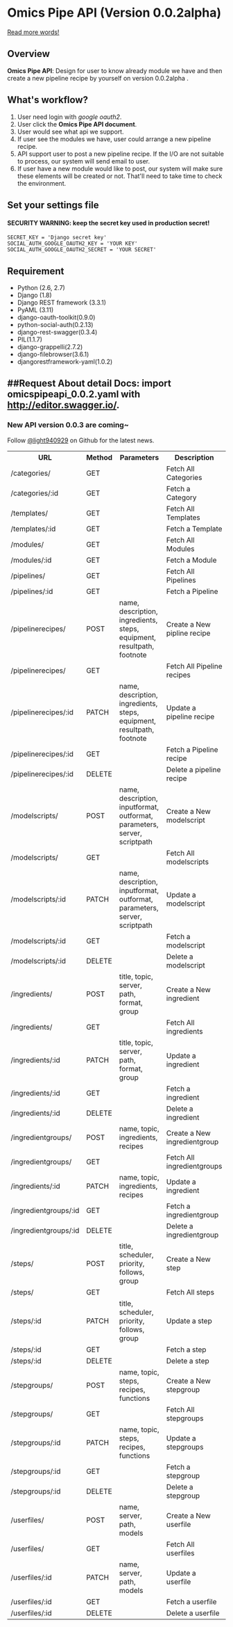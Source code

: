 
# Omics Pipe API (Version 0.0.2alpha)

[Read more words!](http://aws1niagads.org:8000/about/)

## Overview

**Omics Pipe API**: Design for user to know already module we have and then create a new pipeline recipe by yourself on version 0.0.2alpha .


## What's workflow?

1. User need login with *google oauth2*.
2. User click the **Omics Pipe API document**.
3. User would see what api we support.
4. If user see the modules we have, user could arrange a new pipeline recipe.
5. API support user to post a new pipeline recipe. If the I/O are not suitable to process, our system will send email to user.
6. If user have a new module would like to post, our system will make sure these elements will be created or not. That'll need to take time to check the environment.

## Set your settings file
#### SECURITY WARNING: keep the secret key used in production secret!

```
SECRET_KEY = 'Django secret key'
SOCIAL_AUTH_GOOGLE_OAUTH2_KEY = 'YOUR KEY'
SOCIAL_AUTH_GOOGLE_OAUTH2_SECRET = 'YOUR SECRET'
```

##


## Requirement
* Python (2.6, 2.7)
* Django (1.8)
* Django REST framework (3.3.1)
* PyAML (3.11)
* django-oauth-toolkit(0.9.0)
* python-social-auth(0.2.13)
* django-rest-swagger(0.3.4)
* PIL(1.1.7)
* django-grappelli(2.7.2)
* django-filebrowser(3.6.1)
* djangorestframework-yaml(1.0.2)

##Request
About detail Docs: import omicspipeapi_0.0.2.yaml with http://editor.swagger.io/.
--------
<table>
 <tr>
   <th>URL</th>
   <th>Method</th>
   <th>Parameters</th>
   <th>Description</th>
 </tr>

 <tr>
  <td>/categories/</td>
  <td>GET</td>
  <td></td>
  <td>Fetch All Categories</td>
 </tr>
 <tr>
  <td>/categories/:id</td>
  <td>GET</td>
  <td></td>
  <td>Fetch a Category</td>
 </tr>
 <tr>
  <td>/templates/</td>
  <td>GET</td>
  <td></td>
  <td>Fetch All Templates</td>
 </tr>
 <tr>
  <td>/templates/:id</td>
  <td>GET</td>
  <td></td>
  <td>Fetch a Template</td>
 </tr>
 <tr>
  <td>/modules/</td>
  <td>GET</td>
  <td></td>
  <td>Fetch All Modules</td>
 </tr>
 <tr>
  <td>/modules/:id</td>
  <td>GET</td>
  <td></td>
  <td>Fetch a Module</td>
 </tr>
 <tr>
  <td>/pipelines/</td>
  <td>GET</td>
  <td></td>
  <td>Fetch All Pipelines</td>
 </tr>
 <tr>
  <td>/pipelines/:id</td>
  <td>GET</td>
  <td></td>
  <td>Fetch a Pipeline</td>
 </tr>
 <tr>
  <td>/pipelinerecipes/</td>
  <td>POST</td>
  <td>name, description, ingredients, steps, equipment, resultpath, footnote</td>
  <td>Create a New pipline recipe</td>
 </tr>
 <tr>
  <td>/pipelinerecipes/</td>
  <td>GET</td>
  <td></td>
  <td>Fetch All Pipeline recipes</td>
 </tr>
 <tr>
 <td>/pipelinerecipes/:id</td>
  <td>PATCH</td>
  <td>name, description, ingredients, steps, equipment, resultpath, footnote</td>
  <td>Update a pipeline recipe</td>
 </tr>
 <tr>
  <td>/pipelinerecipes/:id</td>
  <td>GET</td>
  <td></td>
  <td>Fetch a Pipeline recipe</td>
 </tr>
 <tr>
  <td>/pipelinerecipes/:id</td>
  <td>DELETE</td>
  <td></td>
  <td>Delete a pipeline recipe</td>
 </tr>
 <tr>
  <td>/modelscripts/</td>
  <td>POST</td>
  <td>name, description, inputformat, outformat, parameters, server, scriptpath</td>
  <td>Create a New modelscript</td>
 </tr>
 <tr>
  <td>/modelscripts/</td>
  <td>GET</td>
  <td></td>
  <td>Fetch All modelscripts</td>
 </tr>
 <tr>
 <td>/modelscripts/:id</td>
  <td>PATCH</td>
  <td>name, description, inputformat, outformat, parameters, server, scriptpath</td>
  <td>Update a modelscript</td>
 </tr>
 <tr>
  <td>/modelscripts/:id</td>
  <td>GET</td>
  <td></td>
  <td>Fetch a modelscript</td>
 </tr>
 <tr>
  <td>/modelscripts/:id</td>
  <td>DELETE</td>
  <td></td>
  <td>Delete a modelscript</td>
 </tr>
 <tr>
 <td>/ingredients/</td>
  <td>POST</td>
  <td>title, topic, server, path, format, group</td>
  <td>Create a New ingredient</td>
 </tr>
 <tr>
  <td>/ingredients/</td>
  <td>GET</td>
  <td></td>
  <td>Fetch All ingredients</td>
 </tr>
 <tr>
 <td>/ingredients/:id</td>
  <td>PATCH</td>
  <td>title, topic, server, path, format, group</td>
  <td>Update a ingredient</td>
 </tr>
 <tr>
  <td>/ingredients/:id</td>
  <td>GET</td>
  <td></td>
  <td>Fetch a ingredient</td>
 </tr>
 <tr>
  <td>/ingredients/:id</td>
  <td>DELETE</td>
  <td></td>
  <td>Delete a ingredient</td>
 </tr>
 <tr>
  <td>/ingredientgroups/</td>
  <td>POST</td>
  <td>name, topic, ingredients, recipes</td>
  <td>Create a New ingredientgroup</td>
 </tr>
 <tr>
  <td>/ingredientgroups/</td>
  <td>GET</td>
  <td></td>
  <td>Fetch All ingredientgroups</td>
 </tr>
 <tr>
 <td>/ingredients/:id</td>
  <td>PATCH</td>
  <td>name, topic, ingredients, recipes</td>
  <td>Update a ingredient</td>
 </tr>
 <tr>
  <td>/ingredientgroups/:id</td>
  <td>GET</td>
  <td></td>
  <td>Fetch a ingredientgroup</td>
 </tr>
 <tr>
  <td>/ingredientgroups/:id</td>
  <td>DELETE</td>
  <td></td>
  <td>Delete a ingredientgroup</td>
 </tr>
 <tr>
  <td>/steps/</td>
  <td>POST</td>
  <td>title, scheduler, priority, follows, group</td>
  <td>Create a New step</td>
 </tr>
 <tr>
  <td>/steps/</td>
  <td>GET</td>
  <td></td>
  <td>Fetch All steps</td>
 </tr>
 <tr>
 <td>/steps/:id</td>
  <td>PATCH</td>
  <td>title, scheduler, priority, follows, group</td>
  <td>Update a step</td>
 </tr>
 <tr>
  <td>/steps/:id</td>
  <td>GET</td>
  <td></td>
  <td>Fetch a step</td>
 </tr>
 <tr>
  <td>/steps/:id</td>
  <td>DELETE</td>
  <td></td>
  <td>Delete a step</td>
 </tr>
 <tr>
  <td>/stepgroups/</td>
  <td>POST</td>
  <td>name, topic, steps, recipes, functions</td>
  <td>Create a New stepgroup</td>
 </tr>
 <tr>
  <td>/stepgroups/</td>
  <td>GET</td>
  <td></td>
  <td>Fetch All stepgroups</td>
 </tr>
 <tr>
 <td>/stepgroups/:id</td>
  <td>PATCH</td>
  <td>name, topic, steps, recipes, functions</td>
  <td>Update a stepgroups</td>
 </tr>
 <tr>
  <td>/stepgroups/:id</td>
  <td>GET</td>
  <td></td>
  <td>Fetch a stepgroup</td>
 </tr>
 <tr>
  <td>/stepgroups/:id</td>
  <td>DELETE</td>
  <td></td>
  <td>Delete a stepgroup</td>
 </tr>
 <tr>
  <td>/userfiles/</td>
  <td>POST</td>
  <td>name, server, path, models</td>
  <td>Create a New userfile</td>
 </tr>
 <tr>
  <td>/userfiles/</td>
  <td>GET</td>
  <td></td>
  <td>Fetch All userfiles</td>
 </tr>
 <tr>
 <td>/userfiles/:id</td>
  <td>PATCH</td>
  <td>name, server, path, models</td>
  <td>Update a userfile</td>
 </tr>
 <tr>
  <td>/userfiles/:id</td>
  <td>GET</td>
  <td></td>
  <td>Fetch a userfile</td>
 </tr>
 <tr>
  <td>/userfiles/:id</td>
  <td>DELETE</td>
  <td></td>
  <td>Delete a userfile</td>
 </tr>
 

### New API version 0.0.3 are coming~

Follow [@light940929](https://github.com/light940929/omics_api) on Github for the latest news.
